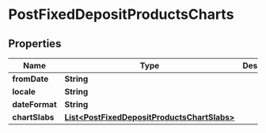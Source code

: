 

# PostFixedDepositProductsCharts

## Properties

Name | Type | Description | Notes
------------ | ------------- | ------------- | -------------
**fromDate** | **String** |  |  [optional]
**locale** | **String** |  |  [optional]
**dateFormat** | **String** |  |  [optional]
**chartSlabs** | [**List&lt;PostFixedDepositProductsChartSlabs&gt;**](PostFixedDepositProductsChartSlabs.md) |  |  [optional]



